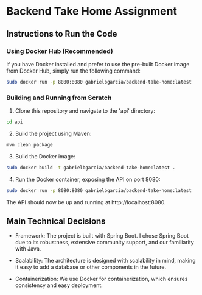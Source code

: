
# Backend Take Home Assignment

## Instructions to Run the Code

### Using Docker Hub (Recommended)

If you have Docker installed and prefer to use the pre-built Docker image from Docker Hub, simply run the following command:

```bash
sudo docker run -p 8080:8080 gabrielbgarcia/backend-take-home:latest
```

### Building and Running from Scratch

1. Clone this repository and navigate to the 'api' directory:
```bash
cd api
```
2. Build the project using Maven:
```bash
mvn clean package
```
3. Build the Docker image:
```bash
sudo docker build -t gabrielbgarcia/backend-take-home:latest .
```
4. Run the Docker container, exposing the API on port 8080:
```bash
sudo docker run -p 8080:8080 gabrielbgarcia/backend-take-home:latest
```
The API should now be up and running at http://localhost:8080.

## Main Technical Decisions
* Framework: The project is built with Spring Boot. I chose Spring Boot due to its robustness, extensive community support, and our familiarity with Java.

* Scalability: The architecture is designed with scalability in mind, making it easy to add a database or other components in the future.

* Containerization: We use Docker for containerization, which ensures consistency and easy deployment.